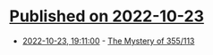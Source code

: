 # [Published on 2022-10-23](index.md)

* [2022-10-23, 19:11:00](https://soylentnews.org/article.pl?sid=22/10/22/1753225&from=rss) - [The Mystery of 355/113](https://soylentnews.org/article.pl?sid=22/10/22/1753225&from=rss)
